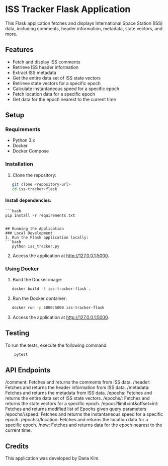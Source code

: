 # ISS Tracker Flask Application

This Flask application fetches and displays International Space Station (ISS) data, including comments, header information, metadata, state vectors, and more.

## Features

- Fetch and display ISS comments
- Retrieve ISS header information
- Extract ISS metadata
- Get the entire data set of ISS state vectors
- Retrieve state vectors for a specific epoch
- Calculate instantaneous speed for a specific epoch
- Fetch location data for a specific epoch
- Get data for the epoch nearest to the current time

## Setup

### Requirements

- Python 3.x
- Docker
- Docker Compose

### Installation

1. Clone the repository:

```bash
   git clone <repository-url>
   cd iss-tracker-flask
```

#### Install dependencies:
    ```bash
    pip install -r requirements.txt
```

## Running the Application
### Local Development
1. Run the Flask application locally:
```bash
   python iss_tracker.py
```
2. Access the application at http://127.0.0.1:5000.

### Using Docker
1. Build the Docker image:
```bash
   docker build -t iss-tracker-flask .
```
2. Run the Docker container:
```bash
   docker run -p 5000:5000 iss-tracker-flask
```
3. Access the application at http://127.0.0.1:5000.
## Testing
To run the tests, execute the following command:
```bash
    pytest
```
## API Endpoints
/comment: Fetches and returns the comments from ISS data.
/header: Fetches and returns the header information from ISS data.
/metadata: Fetches and returns the metadata from ISS data.
/epochs: Fetches and returns the entire data set of ISS state vectors.
/epochs/<epoch>: Fetches and returns the state vectors for a specific epoch.
/epocs?limit=int&offset=int: Fetches and returns modified list of Epochs given query parameters
/epochs/<epoch>/speed: Fetches and returns the instantaneous speed for a specific epoch.
/epochs/<epoch>/location: Fetches and returns the location data for a specific epoch.
/now: Fetches and returns data for the epoch nearest to the current time.

## Credits
This application was developed by Dana Kim.
